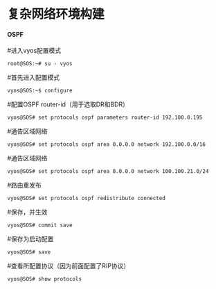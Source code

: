 # 复杂网络环境构建

#### OSPF

\#进入vyos配置模式

`root@SOS:~# su - vyos`

\#首先进入配置模式

`vyos@SOS:~$ configure`

\#配置OSPF router-id（用于选取DR和BDR）

`vyos@SOS# set protocols ospf parameters router-id 192.100.0.195`

\#通告区域网络

`vyos@SOS# set protocols ospf area 0.0.0.0 network 192.100.0.0/16`

\#通告区域网络

`vyos@SOS# set protocols ospf area 0.0.0.0 network 100.100.21.0/24`

\#路由重发布

`vyos@SOS# set protocols ospf redistribute connected`

\#保存，并生效

`vyos@SOS# commit save`

\#保存为启动配置

`vyos@SOS# save`

\#查看所配置协议（因为前面配置了RIP协议）

`vyos@SOS# show protocols`

